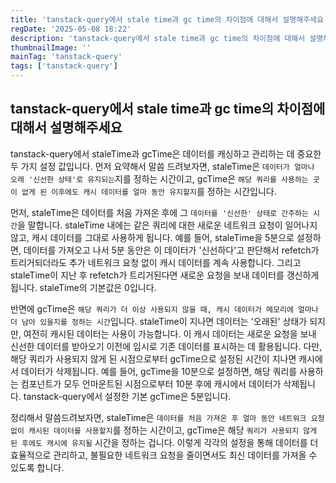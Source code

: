 ```yaml
---
title: 'tanstack-query에서 stale time과 gc time의 차이점에 대해서 설명해주세요'
regDate: '2025-05-08 18:22'
description: 'tanstack-query에서 stale time과 gc time의 차이점에 대해서 설명해주세요'
thumbnailImage: ''
mainTag: 'tanstack-query'
tags: ['tanstack-query']
---
```


## tanstack-query에서 stale time과 gc time의 차이점에 대해서 설명해주세요

tanstack-query에서 staleTime과 gcTime은 데이터를 캐싱하고 관리하는 데 중요한 두 가지 설정 값입니다. 먼저 요약해서 말씀 드려보자면, staleTime은 `데이터가 얼마나 오래 '신선한 상태'로 유지되는`지를 정하는 시간이고, gcTime은 `해당 쿼리를 사용하는 곳이 없게 된 이후에도 캐시 데이터를 얼마 동안 유지할지`를 정하는 시간입니다.

먼저, staleTime은 데이터를 처음 가져온 후에 그 `데이터를 '신선한' 상태로 간주하는 시간`을 말합니다. staleTime 내에는 같은 쿼리에 대한 새로운 네트워크 요청이 일어나지 않고, 캐시 데이터를 그대로 사용하게 됩니다. 예를 들어, staleTime을 5분으로 설정하면, 데이터를 가져오고 나서 5분 동안은 이 데이터가 '신선하다'고 판단해서 refetch가 트리거되더라도 추가 네트워크 요청 없이 캐시 데이터를 계속 사용합니다. 그리고 staleTime이 지난 후 refetch가 트리거된다면 새로운 요청을 보내 데이터를 갱신하게 됩니다. staleTime의 기본값은 0입니다.

반면에 gcTime은 `해당 쿼리가 더 이상 사용되지 않을 때, 캐시 데이터가 메모리에 얼마나 더 남아 있을지를 정하는 시간`입니다.
staleTime이 지나면 데이터는 '오래된' 상태가 되지만, 여전히 캐시된 데이터는 사용이 가능합니다. 이 캐시 데이터는 새로운 요청을 보내 신선한 데이터를 받아오기 이전에 임시로 기존 데이터를 표시하는 데 활용됩니다.
다만, 해당 쿼리가 사용되지 않게 된 시점으로부터 gcTime으로 설정된 시간이 지나면 캐시에서 데이터가 삭제됩니다. 예를 들어, gcTime을 10분으로 설정하면, 해당 쿼리를 사용하는 컴포넌트가 모두 언마운트된 시점으로부터 10분 후에 캐시에서 데이터가 삭제됩니다. tanstack-query에서 설정한 기본 gcTime은 5분입니다.

정리해서 말씀드려보자면, staleTime은 `데이터를 처음 가져온 후 얼마 동안 네트워크 요청 없이 캐시된 데이터를 사용할지`를 정하는 시간이고, gcTime은 해당 `쿼리가 사용되지 않게 된 후에도 캐시에 유지될` 시간을 정하는 겁니다. 이렇게 각각의 설정을 통해 데이터를 더 효율적으로 관리하고, 불필요한 네트워크 요청을 줄이면서도 최신 데이터를 가져올 수 있도록 합니다.